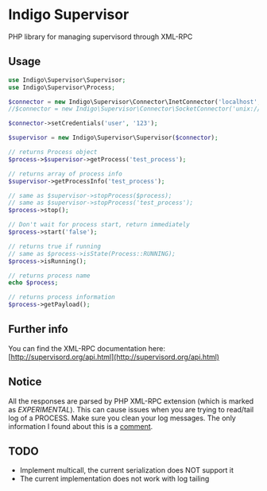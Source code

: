 Indigo Supervisor
=================

PHP library for managing supervisord through XML-RPC

Usage
-----

```php
use Indigo\Supervisor\Supervisor;
use Indigo\Supervisor\Process;

$connector = new Indigo\Supervisor\Connector\InetConnector('localhost', 9001);
//$connector = new Indigo\Supervisor\Connector\SocketConnector('unix:///var/run/supervisor.lock');

$connector->setCredentials('user', '123');

$supervisor = new Indigo\Supervisor\Supervisor($connector);

// returns Process object
$process->$supervisor->getProcess('test_process');

// returns array of process info
$supervisor->getProcessInfo('test_process');

// same as $supervisor->stopProcess($process);
// same as $supervisor->stopProcess('test_process');
$process->stop();

// Don't wait for process start, return immediately
$process->start('false');

// returns true if running
// same as $process->isState(Process::RUNNING);
$process->isRunning();

// returns process name
echo $process;

// returns process information
$process->getPayload();
```

Further info
------------
You can find the XML-RPC documentation here:
[http://supervisord.org/api.html](http://supervisord.org/api.html)

Notice
------

All the responses are parsed by PHP XML-RPC extension (which is marked as *EXPERIMENTAL*). This can cause issues when you are trying to read/tail log of a PROCESS. Make sure you clean your log messages. The only information I found about this is a [comment](http://www.php.net/function.xmlrpc-decode#44213).

TODO
----

* Implement multicall, the current serialization does NOT support it
* The current implementation does not work with log tailing